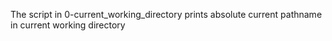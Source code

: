 The script in 0-current_working_directory prints absolute current pathname in current working directory
